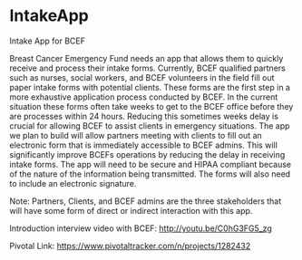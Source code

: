 # IntakeApp
Intake App for BCEF

  Breast Cancer Emergency Fund needs an app that allows them to quickly receive and process their intake forms.  Currently, BCEF qualified partners such as nurses, social workers, and BCEF volunteers in the field fill out paper intake forms with potential clients.  These forms are the first step in a more exhaustive application process conducted by BCEF.  In the current situation these forms often take weeks to get to the BCEF office before they are processes within 24 hours.  Reducing this sometimes weeks delay is crucial for allowing BCEF to assist clients in emergency situations.
	The app we plan to build will allow partners meeting with clients to fill out an electronic form that is immediately accessible to BCEF admins.  This will significantly improve BCEFs operations by reducing the delay in receiving intake forms.  The app will need to be secure and HIPAA compliant because of the nature of the information being transmitted.  The forms will also need to include an electronic signature.

Note: Partners, Clients, and BCEF admins are the three stakeholders that will have some form of direct or indirect interaction with this app.



Introduction interview video with BCEF:
http://youtu.be/C0hG3FG5_zg

Pivotal Link:
https://www.pivotaltracker.com/n/projects/1282432
